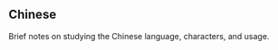<!--
title: Chinese
tags: [language]
-->

## Chinese

Brief notes on studying the Chinese language, characters, and usage.

